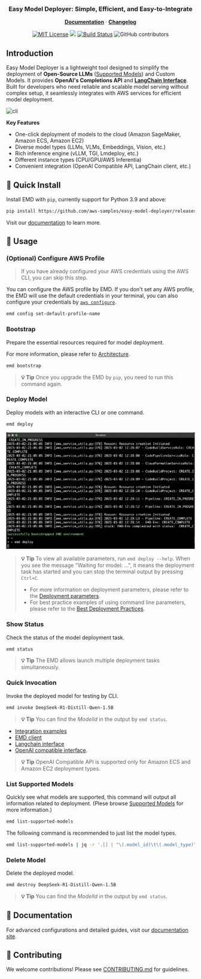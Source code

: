 <p align="center">
    <h3 align="center">Easy Model Deployer: Simple, Efficient, and Easy-to-Integrate</h3>
</p>

<p align="center">
  <a href="https://aws-samples.github.io/easy-model-deployer/en/installation"><strong>Documentation</strong></a> ·
  <a href="https://github.com/aws-samples/easy-model-deployer/releases"><strong>Changelog</strong></a>
</p>

<p align="center">
  <a href="https://opensource.org/licenses/MIT"><img src="https://img.shields.io/badge/License-MIT-yellowgreen.svg" alt="MIT License"></a>
  <a href="https://github.com/aws-samples/easy-model-deployer/releases"><img src="https://img.shields.io/github/v/release/aws-samples/easy-model-deployer?include_prereleases"></a>
  <a href="https://github.com/aws-samples/easy-model-deployer/actions/workflows/release-package.yml"><img src="https://github.com/aws-samples/easy-model-deployer/actions/workflows/release-package.yml/badge.svg" alt="Build Status"></a>
  <img alt="GitHub contributors" src="https://img.shields.io/github/contributors/aws-samples/easy-model-deployer">
</p>

## Introduction

Easy Model Deployer is a lightweight tool designed to simplify the deployment of **Open-Source LLMs** ([Supported Models](docs/en/supported_models.md)) and Custom Models. It provides **OpenAI's Completions API** and [**LangChain Interface**](https://github.com/langchain-ai/langchain). Built for developers who need reliable and scalable model serving without complex setup, it seamlessly integrates with AWS services for efficient model deployment.

![cli](docs/images/cli-all.gif)

**Key Features**
- One-click deployment of models to the cloud (Amazon SageMaker, Amazon ECS, Amazon EC2)
- Diverse model types (LLMs, VLMs, Embeddings, Vision, etc.)
- Rich inference engine (vLLM, TGI, Lmdeploy, etc.)
- Different instance types (CPU/GPU/AWS Inferentia)
- Convenient integration (OpenAI Compatible API, LangChain client, etc.)


## 🚀 Quick Install

Install EMD with `pip`, currently support for Python 3.9 and above:

```bash
pip install https://github.com/aws-samples/easy-model-deployer/releases/download/emd-0.7.1/emd-0.7.1-py3-none-any.whl
```

Visit our [documentation](https://aws-samples.github.io/easy-model-deployer/en/installation/) to learn more.

## 🔧 Usage

### (Optional) Configure AWS Profile

>If you have already configured your AWS credentials using the AWS CLI, you can skip this step.

You can configure the AWS profile by EMD. If you don't set any AWS profile, the EMD will use the default credentials in your terminal, you can also configure your credentials by [`aws configure`](https://docs.aws.amazon.com/cli/latest/userguide/cli-configure-files.html#cli-configure-files-methods).


```bash
emd config set-default-profile-name
```

### Bootstrap

Prepare the essential resources required for model deployment.

For more information, please refer to [Architecture](https://aws-samples.github.io/easy-model-deployer/en/architecture/).

```bash
emd bootstrap
```

> **💡 Tip** Once you upgrade the EMD by `pip`, you need to run this command again.


### Deploy Model

Deploy models with an interactive CLI or one command.

```bash
emd deploy
```

![deploy](docs/images/cli-deploy.gif)


> **💡 Tip** To view all available parameters, run `emd deploy --help`.
> When you see the message "Waiting for model: ...", it means the deployment task has started and you can stop the terminal output by pressing `Ctrl+C`.
> - For more information on deployment parameters, please refer to the [Deployment parameters](docs/en/installation.md).
> - For best practice examples of using command line parameters, please refer to the [Best Deployment Practices](docs/en/best_deployment_practices.md).

### Show Status

Check the status of the model deployment task.

```bash
emd status
```

> **💡 Tip** The EMD allows launch multiple deployment tasks simultaneously.

### Quick Invocation

Invoke the deployed model for testing by CLI.

```bash
emd invoke DeepSeek-R1-Distill-Qwen-1.5B
```

> **💡 Tip** You can find the *ModelId* in the output by `emd status`.

- [Integration examples](https://aws-samples.github.io/easy-model-deployer/)
- [EMD client](docs/en/emd_client.md)
- [Langchain interface](docs/en/langchain_interface.md)
- [OpenAI compatible interface](docs/en/openai_compatiable.md).

> **💡 Tip** OpenAI Compatible API is supported only for Amazon ECS and Amazon EC2 deployment types.

### List Supported Models

Quickly see what models are supported, this command will output all information related to deployment. (Plese browse [Supported Models](docs/en/supported_models.md) for more information.)

```bash
emd list-supported-models
```

The following command is recommended to just list the model types.

```bash
emd list-supported-models | jq -r '.[] | "\(.model_id)\t\(.model_type)"' | column -t -s $'\t' | sort
```

### Delete Model

Delete the deployed model.

```bash
emd destroy DeepSeek-R1-Distill-Qwen-1.5B
```

> **💡 Tip** You can find the *ModelId* in the output by `emd status`.

## 📖 Documentation

For advanced configurations and detailed guides, visit our [documentation site](https://aws-samples.github.io/easy-model-deployer/).


## 🤝 Contributing

We welcome contributions! Please see [CONTRIBUTING.md](CONTRIBUTING.md) for guidelines.
